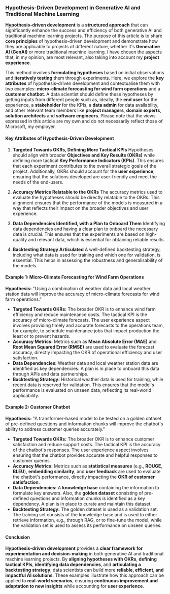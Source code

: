 ### Hypothesis-Driven Development in Generative AI and Traditional Machine Learning

**Hypothesis-driven development** is a **structured approach** that can significantly enhance the success and efficiency of both generative AI and traditional machine learning projects. The purpose of this article is to share **core principles** of hypothesis-driven development and demonstrate how they are applicable to projects of different nature, whether it's **Generative AI (GenAI)** or more traditional machine learning. I have chosen the aspects that, in my opinion, are most relevant, also taking into account my **project experience**.

This method involves **formulating hypotheses** based on initial observations and **iteratively testing** them through experiments. Here, we explore the **key attributes** of hypothesis-driven development and contextualise them with two examples: **micro-climate forecasting for wind farm operations** and a **customer chatbot**. A data scientist should define these hypotheses by getting inputs from different people such as, ideally, the **end user** for the experience, a **stakeholder** for the KPIs, a **data admin** for data availability, and other relevant team members like **project managers**, **domain experts**, **solution architects** and **software engineers**. Please note that the views expressed in this article are my own and do not necessarily reflect those of Microsoft, my employer.


#### Key Attributes of Hypothesis-Driven Development

1. **Targeted Towards OKRs, Defining More Tactical KPIs**
   Hypotheses should align with broader **Objectives and Key Results (OKRs)** while defining more tactical **Key Performance Indicators (KPIs)**. This ensures that each experiment contributes to the overall strategic goals of the project. Additionally, OKRs should account for the **user experience**, ensuring that the solutions developed are user-friendly and meet the needs of the end-users.

2. **Accuracy Metrics Relatable to the OKRs**
   The accuracy metrics used to evaluate the hypotheses should be directly relatable to the OKRs. This alignment ensures that the performance of the models is measured in a way that reflects their impact on the broader objectives and user experience.

3. **Data Dependencies Identified, with a Plan to Onboard Them**
   Identifying data dependencies and having a clear plan to onboard the necessary data is crucial. This ensures that the experiments are based on high-quality and relevant data, which is essential for obtaining reliable results.

4. **Backtesting Strategy Articulated**
   A well-defined backtesting strategy, including what data is used for training and which one for validation, is essential. This helps in assessing the robustness and generalisability of the models.

#### Example 1: Micro-Climate Forecasting for Wind Farm Operations

**Hypothesis:** "Using a combination of weather data and local weather station data will improve the accuracy of micro-climate forecasts for wind farm operations."

- **Targeted Towards OKRs:** The broader OKR is to enhance wind farm efficiency and reduce maintenance costs. The tactical KPI is the accuracy of micro-climate forecasts. The user experience aspect involves providing timely and accurate forecasts to the operations team, for example, to schedule maintenance jobs that impact production the least or to prevent hazards.
- **Accuracy Metrics:** Metrics such as **Mean Absolute Error (MAE)** and **Root Mean Squared Error (RMSE)** are used to evaluate the forecast accuracy, directly impacting the OKR of operational efficiency and user satisfaction.
- **Data Dependencies:** Weather data and local weather station data are identified as key dependencies. A plan is in place to onboard this data through APIs and data partnerships.
- **Backtesting Strategy:** Historical weather data is used for training, while recent data is reserved for validation. This ensures that the model's performance is evaluated on unseen data, reflecting its real-world applicability.

#### Example 2: Customer Chatbot

**Hypothesis:** "A transformer-based model to be tested on a golden dataset of pre-defined questions and information chunks will improve the chatbot's ability to address customer queries accurately."

- **Targeted Towards OKRs:** The broader OKR is to enhance customer satisfaction and reduce support costs. The tactical KPI is the accuracy of the chatbot's responses. The user experience aspect involves ensuring that the chatbot provides accurate and helpful responses to customer queries.
- **Accuracy Metrics:** Metrics such as **statistical measures** (e.g., **ROUGE**, **BLEU**), **embedding similarity**, and **user feedback** are used to evaluate the chatbot's performance, directly impacting the **OKR of customer satisfaction**.
- **Data Dependencies:** A **knowledge base** containing the information to formulate key answers. Also, the **golden dataset** consisting of pre-defined questions and information chunks is identified as a key dependency. A plan is in place to curate and maintain this dataset.
- **Backtesting Strategy:** The golden dataset is used as a validation set. The training set consists of the knowledge base and is used to either retrieve information, e.g., through RAG, or to fine-tune the model, while the validation set is used to assess its performance on unseen queries.

#### Conclusion

**Hypothesis-driven development** provides a **clear framework for experimentation and decision-making** in both generative AI and traditional machine learning projects. By **aligning hypotheses with OKRs**, **defining tactical KPIs**, **identifying data dependencies**, and **articulating a backtesting strategy**, data scientists can build more **reliable, efficient, and impactful AI solutions**. These examples illustrate how this approach can be applied to **real-world scenarios**, ensuring **continuous improvement and adaptation to new insights** while accounting for **user experience**.
